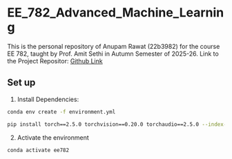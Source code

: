 # EE_782_Advanced_Machine_Learning

This is the personal repository of Anupam Rawat (22b3982) for the course EE 782, taught by Prof. Amit Sethi in Autumn Semester of 2025-26.
Link to the Project Repositor: [Github Link](https://github.com/NoviceCoderInfinity/EE_782_Project)

## Set up

1. Install Dependencies:

```bash
conda env create -f environment.yml
```

```bash
pip install torch==2.5.0 torchvision==0.20.0 torchaudio==2.5.0 --index-url https://download.pytorch.org/whl/cu118
```

2. Activate the environment

```bash
conda activate ee782
```
